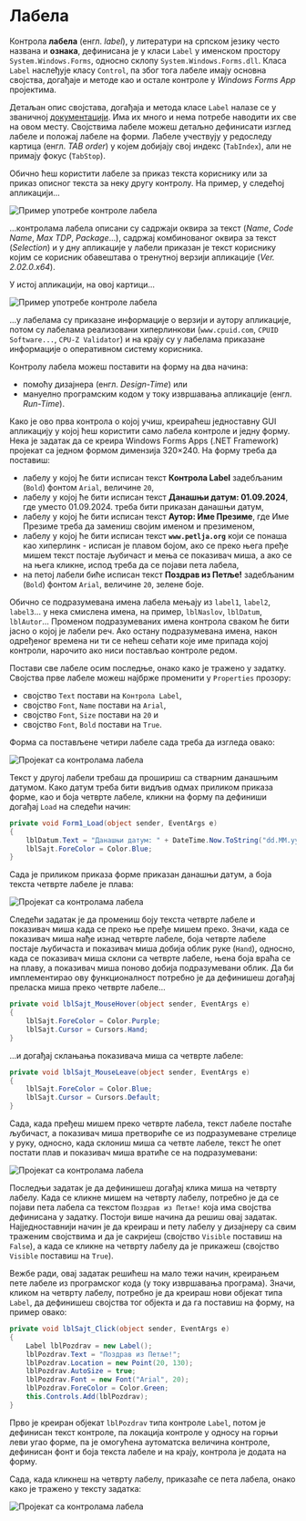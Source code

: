 # Лабела

Контрола **лабела** (енгл. *label*), у литератури на српском језику често
названа и **ознака**, дефинисана је у класи `Label` у именском простору
`System.Windows.Forms`, односно склопу `System.Windows.Forms.dll`. Класа
`Label` наслеђује класу `Control`, па због тога лабеле имају основна својства,
догађаје и методе као и остале контроле у *Windows Forms App* пројектима.

Детаљан опис својстава, догађаја и метода класе `Label` налазе се у званичној
[документацији](https://learn.microsoft.com/en-us/dotnet/api/system.windows.forms.label?view=netframework-4.8).
Има их много и нема потребе наводити их све на овом месту. Својствима лабеле
можеш детаљно дефинисати изглед лабеле и положај лабеле на форми. Лабеле
учествују у редоследу картица (енгл. *TAB order*) у којем добијају свој индекс
(`TabIndex`), али не примају фокус (`TabStop`).

Обично ћеш користити лабеле за приказ текста кориснику или за приказ описног
текста за неку другу контролу. На пример, у следећој апликацији...

![Пример употребе контроле лабела](./images/labela-primer-upotrebe1.png)

...контролама лабела описани су садржаји оквира за текст (*Name*, *Code Name*,
*Max TDP*, *Package*...), садржај комбинованог оквира за текст (*Selection*) и
у дну апликације у лабели приказан је текст кориснику којим се корисник
обавештава о тренутној верзији апликације (*Ver. 2.02.0.x64*).

У истој апликацији, на овој картици...

![Пример употребе контроле лабела](./images/labela-primer-upotrebe2.png)

...у лабелама су приказане информације о верзији и аутору апликације, потом су
лабелама реализовани хиперлинкови (`www.cpuid.com`, `CPUID Software...`,
`CPU-Z Validator`) и на крају су у лабелама приказане информације о оперативном
систему корисника.

Контролу лабела можеш поставити на форму на два начина:

* помоћу дизајнера (енгл. *Design-Time*) или
* мануелно програмским кодом у току извршавања апликације (енгл. *Run-Time*).

Како је ово прва контрола о којој учиш, креираћеш једноставну GUI апликацију
у којој ћеш користити само лабела контроле и једну форму. Нека је задатак да
се креира Windows Forms Apps (.NET Framework) пројекат са једном формом
димензија 320×240. На форму треба да поставиш:

* лабелу у којој ће бити исписан текст **Контрола Label** задебљаним (`Bold`)
фонтом `Arial`, величине `20`,
* лабелу у којој ће бити исписан текст **Данашњи датум: 01.09.2024**, где
уместо 01.09.2024. треба бити приказан данашњи датум,
* лабелу у којој ће бити исписан текст **Аутор: Име Презиме**, где Име Презиме
треба да замениш својим именом и презименом,
* лабелу у којој ће бити исписан текст **`www.petlja.org`** који се понаша као
хиперлинк - исписан је плавом бојом, ако се преко њега пређе мишем текст
постаје љубичаст и мења се показивач миша, а ако се на њега кликне, испод треба
да се појави пета лабела,
* на петој лабели биће исписан текст **Поздрав из Петље!** задебљаним
(`Bold`) фонтом `Arial`, величине `20`, зелене боје.

Обично се подразумевана имена лабела мењају из `label1`, `label2`, `label3`...
у нека смислена имена, на пример, `lblNaslov`, `lblDatum`, `lblAutor`...
Променом подразумеваних имена контрола сваком ће бити јасно о којој је лабели
реч. Ако остану подразумевана имена, након одређеног времена ни ти се нећеш
сећати које име припада којој контроли, нарочито ако ниси постављао контроле
редом.

Постави све лабеле осим последње, онако како је тражено у задатку. Својства
прве лабеле можеш најбрже променити у `Properties` прозору:

* својство `Text` постави на `Контрола Label`,
* својство `Font`, `Name` постави на `Arial`,
* својство `Font`, `Size` постави на `20` и
* својство `Font`, `Bold` постави на `True`.

Форма са постављене четири лабеле сада треба да изгледа овако:

![Пројекат са контролама лабела](./images/labela-01.png)

Текст у другој лабели требаш да прошириш са стварним данашњим датумом. Како
датум треба бити видљив одмах приликом приказа форме, као и боја четврте
лабеле, кликни на форму па дефиниши догађај `Load` на следећи начин:

```cs
private void Form1_Load(object sender, EventArgs e)
{
    lblDatum.Text = "Данашњи датум: " + DateTime.Now.ToString("dd.MM.yyyy.");
    lblSajt.ForeColor = Color.Blue;
}
```

Сада је приликом приказа форме приказан данашњи датум, а боја текста четврте
лабеле је плава:

![Пројекат са контролама лабела](./images/labela-02.png)

Следећи задатак је да промениш боју текста четврте лабеле и показивач миша када
се преко ње пређе мишем преко. Значи, када се показивач миша нађе изнад четврте
лабеле, боја четврте лабеле постаје љубичаста и показивач миша добија облик
руке (`Hand`), односно, када се показивач миша склони са четврте лабеле, њена
боја враћа се на плаву, а показивач миша поново добија подразумевани облик. Да
би имплементирао ову функционалност потребно је да дефинишеш догађај преласка
миша преко четврте лабеле...

```cs
private void lblSajt_MouseHover(object sender, EventArgs e)
{
    lblSajt.ForeColor = Color.Purple;
    lblSajt.Cursor = Cursors.Hand;
}
```

...и догађај склањања показивача миша са четврте лабеле:

```cs
private void lblSajt_MouseLeave(object sender, EventArgs e)
{
    lblSajt.ForeColor = Color.Blue;
    lblSajt.Cursor = Cursors.Default;
}
```

Сада, када пређеш мишем преко четврте лабела, текст лабеле постаће љубичаст, а
показивач миша претвориће се из подразумеване стрелице у руку, односно, када
склониш миша са четвте лабеле, текст ће опет постати плав и показивач миша
вратиће се на подразумевани:

![Пројекат са контролама лабела](./images/labela-03.png)

Последњи задатак је да дефинишеш догађај клика миша на четврту лабелу. Када се
кликне мишем на четврту лабелу, потребно је да се појави пета лабела са текстом
`Поздрав из Петље!` која има својства дефинисана у задатку. Постоји више начина
да решиш овај задатак. Најједноставнији начин је да креираш и пету лабелу у
дизајнеру са свим траженим својствима и да је сакријеш (својство `Visible`
поставиш на `False`), а када се кликне на четврту лабелу да је прикажеш
(својство `Visible` поставиш на `True`).

Вежбе ради, овај задатак решићеш на мало тежи начин, креирањем пете лабеле из
програмског кода (у току извршавања програма). Значи, кликом на четврту лабелу,
потребно је да креираш нови објекат типа `Label`, да дефинишеш својства тог
објекта и да га поставиш на форму, на пример овако:

```cs
private void lblSajt_Click(object sender, EventArgs e)
{
    Label lblPozdrav = new Label();
    lblPozdrav.Text = "Поздрав из Петље!";
    lblPozdrav.Location = new Point(20, 130);
    lblPozdrav.AutoSize = true;
    lblPozdrav.Font = new Font("Arial", 20);
    lblPozdrav.ForeColor = Color.Green;
    this.Controls.Add(lblPozdrav);
}
```

Прво је креиран објекат `lblPozdrav` типа контроле `Label`, потом је дефинисан
текст контроле, па локација контроле у односу на горњи леви угао форме, па је
омогућена аутоматска величина контроле, дефинисан фонт и боја текста лабеле и
на крају, контрола је додата на форму.

Сада, када кликнеш на четврту лабелу, приказаће се пета лабела, онако како је
тражено у тексту задатка:

![Пројекат са контролама лабела](./images/labela-04.png)
